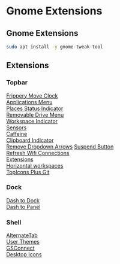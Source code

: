# Gnome Extensions

## Gnome Extensions
```BASH
sudo apt install -y gnome-tweak-tool

```

## Extensions

### Topbar
[Frippery Move Clock](https://extensions.gnome.org/extension/2/move-clock)  
[Applications Menu](https://extensions.gnome.org/extension/6/applications-menu/)  
[Places Status Indicator](https://extensions.gnome.org/extension/8/places-status-indicator/)  
[Removable Drive Menu](https://extensions.gnome.org/extension/7/removable-drive-menu/)  
[Workspace Indicator](https://extensions.gnome.org/extension/21/workspace-indicator/)  
[Sensors](https://extensions.gnome.org/extension/82/cpu-temperature-indicator/)  
[Caffeine](https://extensions.gnome.org/extension/517/caffeine/)  
[Clipboard Indicator](https://extensions.gnome.org/extension/779/clipboard-indicator/)  
[Remove Dropdown Arrows](https://extensions.gnome.org/extension/800/remove-dropdown-arrows/) 
[Suspend Button](https://extensions.gnome.org/extension/826/suspend-button/)  
[Refresh Wifi Connections ](https://extensions.gnome.org/extension/905/refresh-wifi-connections/)  
[Extensions](https://extensions.gnome.org/extension/1036/extensions/)  
[Horizontal workspaces](https://extensions.gnome.org/extension/2141/horizontal-workspaces/)  
[TopIcons Plus Git](https://extensions.gnome.org/extension/2311/topicons-plus/)  

### Dock
[Dash to Dock](https://extensions.gnome.org/extension/307/dash-to-dock/)  
[Dash to Panel](https://extensions.gnome.org/extension/1160/dash-to-panel/)  

### Shell
[AlternateTab](https://extensions.gnome.org/extension/15/alternatetab/)  
[User Themes](https://extensions.gnome.org/extension/19/user-themes/)  
[GSConnect](https://extensions.gnome.org/extension/1319/gsconnect/)  
[Desktop Icons](https://extensions.gnome.org/extension/1465/desktop-icons/)  
